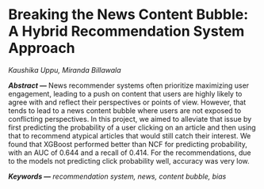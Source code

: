 # Breaking the News Content Bubble: A Hybrid Recommendation System Approach

*Kaushika Uppu, Miranda Billawala*

***Abstract —*** News recommender systems often prioritize maximizing user engagement, leading to a push on content that users are highly likely to agree with and reflect their perspectives or points of view. However, that tends to lead to a news content bubble where users are not exposed to conflicting perspectives. In this project, we aimed to alleviate that issue by first predicting the probability of a user clicking on an article and then using that to recommend atypical articles that would still catch their interest. We found that XGBoost performed better than NCF for predicting probability, with an AUC of 0.644 and a recall of 0.414. For the recommendations, due to the models not predicting click probability well, accuracy was very low.

***Keywords —*** *recommendation system, news, content bubble, bias*
